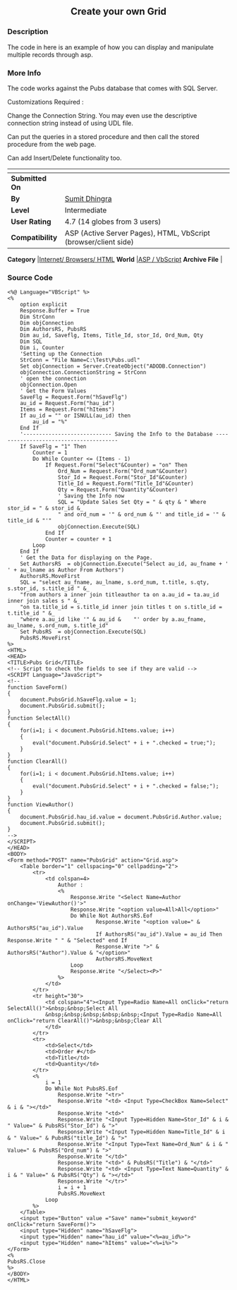 ﻿<div align="center">

## Create your own Grid


</div>

### Description

The code in here is an example of how you can display and manipulate multiple records through asp.
 
### More Info
 
The code works against the Pubs database that comes with SQL Server.

Customizations Required :

Change the Connection String. You may even use the descriptive connection string instead of using UDL file.

Can put the queries in a stored procedure and then call the stored procedure from the web page.

Can add Insert/Delete functionality too.


<span>             |<span>
---                |---
**Submitted On**   |
**By**             |[Sumit Dhingra](https://github.com/Planet-Source-Code/PSCIndex/blob/master/ByAuthor/sumit-dhingra.md)
**Level**          |Intermediate
**User Rating**    |4.7 (14 globes from 3 users)
**Compatibility**  |ASP \(Active Server Pages\), HTML, VbScript \(browser/client side\)

**Category**       |[Internet/ Browsers/ HTML](https://github.com/Planet-Source-Code/PSCIndex/blob/master/ByCategory/internet-browsers-html__4-9.md)
**World**          |[ASP / VbScript](https://github.com/Planet-Source-Code/PSCIndex/blob/master/ByWorld/asp-vbscript.md)
**Archive File**   |[](https://github.com/Planet-Source-Code/sumit-dhingra-create-your-own-grid__4-6832/archive/master.zip)





### Source Code

```
<%@ Language="VBScript" %>
<%
	option explicit
	Response.Buffer = True
	Dim StrConn
	Dim objConnection
	Dim AuthorsRS, PubsRS
	Dim au_id, Saveflg, Items, Title_Id, stor_Id, Ord_Num, Qty
	Dim SQL
	Dim i, Counter
	'Setting up the Connection
	StrConn = "File Name=C:\Test\Pubs.udl"
	Set objConnection = Server.CreateObject("ADODB.Connection")
	objConnection.ConnectionString = StrConn
	' open the connection
	objConnection.Open
	' Get the Form Values
	SaveFlg = Request.Form("hSaveFlg")
	au_id = Request.Form("hau_id")
	Items = Request.Form("hItems")
	If au_id = "" or ISNULL(au_id) then
		au_id = "%"
	End If
	'---------------------------- Saving the Info to the Database ---------------------------------------
	If SaveFlg = "1" Then
		Counter = 1
		Do While Counter <= (Items - 1)
			If Request.Form("Select"&Counter) = "on" Then
				Ord_Num = Request.Form("Ord_num"&Counter)
				Stor_Id = Request.Form("Stor_Id"&Counter)
				Title_Id = Request.Form("Title_Id"&Counter)
				Qty = Request.Form("Quantity"&Counter)
				' Saving the Info now
				SQL = "Update Sales Set Qty = " & qty & " Where stor_id = " & stor_id &_
				" and ord_num = '" & ord_num & "' and title_id = '" & title_id & "'"
				objConnection.Execute(SQL)
			End If
			Counter = counter + 1
		Loop
	End If
	' Get the Data for displaying on the Page.
	Set AuthorsRS  = objConnection.Execute("Select au_id, au_fname + ' ' + au_lname as Author From Authors")
	AuthorsRS.MoveFirst
	SQL = "select au_fname, au_lname, s.ord_num, t.title, s.qty, s.stor_id, s.title_id " &_
	"from authors a inner join titleauthor ta on a.au_id = ta.au_id inner join sales s " &_
	"on ta.title_id = s.title_id inner join titles t on s.title_id = t.title_id " &_
	"where a.au_id like '" & au_id &	"' order by a.au_fname, au_lname, s.ord_num, s.title_id"
	Set PubsRS  = objConnection.Execute(SQL)
	PubsRS.MoveFirst
%>
<HTML>
<HEAD>
<TITLE>Pubs Grid</TITLE>
<!-- Script to check the fields to see if they are valid -->
<SCRIPT Language="JavaScript">
<!--
function SaveForm()
{
	document.PubsGrid.hSaveFlg.value = 1;
	document.PubsGrid.submit();
}
function SelectAll()
{
	for(i=1; i < document.PubsGrid.hItems.value; i++)
	{
		eval("document.PubsGrid.Select" + i + ".checked = true;");
	}
}
function ClearAll()
{
	for(i=1; i < document.PubsGrid.hItems.value; i++)
	{
		eval("document.PubsGrid.Select" + i + ".checked = false;");
	}
}
function ViewAuthor()
{
	document.PubsGrid.hau_id.value = document.PubsGrid.Author.value;
	document.PubsGrid.submit();
}
-->
</SCRIPT>
</HEAD>
<BODY>
<Form method="POST" name="PubsGrid" action="Grid.asp">
	<Table border="1" cellspacing="0" cellpadding="2">
		<tr>
			<td colspan=4>
				Author :
				<%
					Response.Write "<Select Name=Author onChange='ViewAuthor()'>"
					Response.Write "<option value=All>All</option>"
					Do While Not AuthorsRS.Eof
							Response.Write "<option value=" & AuthorsRS("au_id").Value
							If AuthorsRS("au_id").Value = au_id Then Response.Write " " & "Selected" end If
							Response.Write ">" & AuthorsRS("Author").Value & "</option>"
							AuthorsRS.MoveNext
					Loop
					Response.Write "</Select><P>"
				%>
			</td>
		</tr>
		<tr height="30">
			<td colspan="4"><Input Type=Radio Name=All onClick="return SelectAll()">&nbsp;&nbsp;Select All
			&nbsp;&nbsp;&nbsp;&nbsp;&nbsp;<Input Type=Radio Name=All onClick="return ClearAll()">&nbsp;&nbsp;Clear All
			</td>
		</tr>
		<tr>
			<td>Select</td>
			<td>Order #</td>
			<td>Title</td>
			<td>Quantity</td>
		</tr>
		<%
			i = 1
			Do While Not PubsRS.Eof
				Response.Write "<tr>"
				Response.Write "<td> <Input Type=CheckBox Name=Select" & i & "></td>"
				Response.Write "<td>"
				Response.Write "<Input Type=Hidden Name=Stor_Id" & i & " Value=" & PubsRS("Stor_Id") & ">"
				Response.Write "<Input Type=Hidden Name=Title_Id" & i & " Value=" & PubsRS("title_Id") & ">"
				Response.Write "<Input Type=Text Name=Ord_Num" & i & " Value=" & PubsRS("Ord_num") & ">"
				Response.Write "</td>"
				Response.Write "<td>" & PubsRS("Title") & "</td>"
				Response.Write "<td> <Input Type=Text Name=Quantity" & i & " Value=" & PubsRS("Qty") & "></td>"
				Response.Write "</tr>"
				i = i + 1
				PubsRS.MoveNext
			Loop
		%>
	</Table>
	<input type="Button" value ="Save" name="submit_keyword" onClick="return SaveForm()">
	<input type="Hidden" name="hSaveFlg">
	<input type="Hidden" name="hau_id" value="<%=au_id%>">
	<input type="Hidden" name="hItems" value="<%=i%>">
</Form>
<%
PubsRS.Close
%>
</BODY>
</HTML>
```

